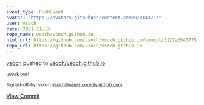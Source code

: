 ```yaml
---
event_type: PushEvent
avatar: "https://avatars.githubusercontent.com/u/814322?"
user: vsoch
date: 2021-11-13
repo_name: vsoch/vsoch.github.io
html_url: https://github.com/vsoch/vsoch.github.io/commit/3127e6540775f1b0507737e96cbc72bb6a09e06f
repo_url: https://github.com/vsoch/vsoch.github.io
---
```


<a href='https://github.com/vsoch' target='_blank'>vsoch</a> pushed to <a href='https://github.com/vsoch/vsoch.github.io' target='_blank'>vsoch/vsoch.github.io</a>

<small>tweak post

Signed-off-by: vsoch <vsoch@users.noreply.github.com></small>

<a href='https://github.com/vsoch/vsoch.github.io/commit/3127e6540775f1b0507737e96cbc72bb6a09e06f' target='_blank'>View Commit</a>